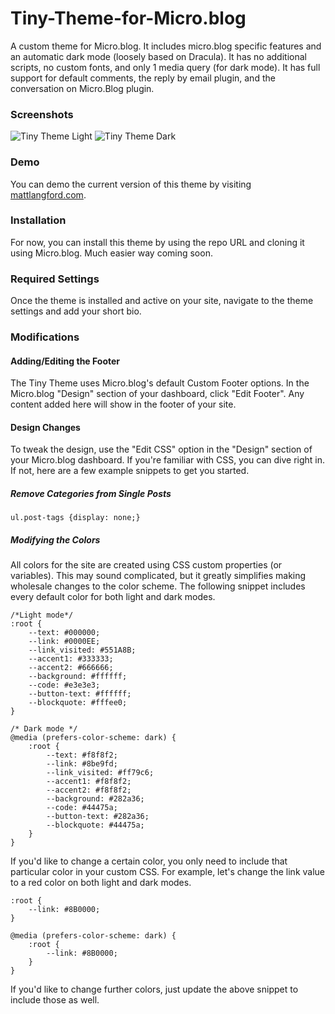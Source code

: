 # Tiny-Theme-for-Micro.blog
A custom theme for Micro.blog. It includes micro.blog specific features and an automatic dark mode (loosely based on Dracula). It has no additional scripts, no custom fonts, and only 1 media query (for dark mode). It has full support for default comments, the reply by email plugin, and the conversation on Micro.Blog plugin.

### Screenshots
![Tiny Theme Light](https://github.com/MattSLangford/Tiny-Theme-for-Micro.blog/blob/main/screenshot.png?raw=true)
![Tiny Theme Dark](https://github.com/MattSLangford/Tiny-Theme-for-Micro.blog/blob/main/screenshot2.png?raw=true)

### Demo
You can demo the current version of this theme by visiting [mattlangford.com](https://mattlangford.com).

### Installation
For now, you can install this theme by using the repo URL and cloning it using Micro.blog. Much easier way coming soon.

### Required Settings
Once the theme is installed and active on your site, navigate to the theme settings and add your short bio.

### Modifications

#### Adding/Editing the Footer
The Tiny Theme uses Micro.blog's default Custom Footer options. In the Micro.blog "Design" section of your dashboard, click "Edit Footer". Any content added here will show in the footer of your site.

#### Design Changes
To tweak the design, use the "Edit CSS" option in the "Design" section of your Micro.blog dashboard. If you're familiar with CSS, you can dive right in. If not, here are a few example snippets to get you started.

##### Remove Categories from Single Posts
```
ul.post-tags {display: none;}
```

##### Modifying the Colors
All colors for the site are created using CSS custom properties (or variables). This may sound complicated, but it greatly simplifies making wholesale changes to the color scheme. The following snippet includes every default color for both light and dark modes.

```
/*Light mode*/
:root {
	--text: #000000;
	--link: #0000EE;
	--link_visited: #551A8B;
	--accent1: #333333;
	--accent2: #666666;
	--background: #ffffff;
	--code: #e3e3e3;
	--button-text: #ffffff;
	--blockquote: #fffee0;
}

/* Dark mode */
@media (prefers-color-scheme: dark) {
	:root {
		--text: #f8f8f2;
		--link: #8be9fd;
		--link_visited: #ff79c6;
		--accent1: #f8f8f2;
		--accent2: #f8f8f2;
		--background: #282a36;
		--code: #44475a;
		--button-text: #282a36;
		--blockquote: #44475a;
	}
}
```

If you'd like to change a certain color, you only need to include that particular color in your custom CSS. For example, let's change the link value to a red color on both light and dark modes.

```
:root {
	--link: #8B0000;
}

@media (prefers-color-scheme: dark) {
	:root {
		--link: #8B0000;
	}
}
```

If you'd like to change further colors, just update the above snippet to include those as well.
